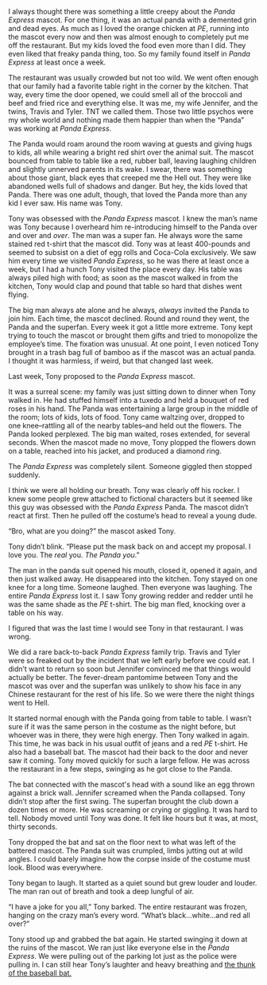 I always thought there was something a little creepy about the *Panda Express* mascot. For one thing, it was an actual panda with a demented grin and dead eyes. As much as I loved the orange chicken at *PE*, running into the mascot every now and then was almost enough to completely put me off the restaurant. But my kids loved the food even more than I did. They even liked that freaky panda thing, too. So my family found itself in *Panda Express* at least once a week. 

The restaurant was usually crowded but not too wild. We went often enough that our family had a favorite table right in the corner by the kitchen. That way, every time the door opened, we could smell all of the broccoli and beef and fried rice and everything else. It was me, my wife Jennifer, and the twins, Travis and Tyler. TNT we called them. Those two little psychos were my whole world and nothing made them happier than when the “Panda” was working at *Panda Express*. 

The Panda would roam around the room waving at guests and giving hugs to kids, all while wearing a bright red shirt over the animal suit. The mascot bounced from table to table like a red, rubber ball, leaving laughing children and slightly unnerved parents in its wake. I swear, there was something about those giant, black eyes that creeped me the Hell out. They were like abandoned wells full of shadows and danger. But hey, the kids loved that Panda. There was one adult, though, that loved the Panda more than any kid I ever saw. His name was Tony. 

Tony was obsessed with the *Panda Express* mascot. I knew the man’s name was Tony because I overheard him re-introducing himself to the Panda over and over and *over*. The man was a super fan. He always wore the same stained red t-shirt that the mascot did. Tony was at least 400-pounds and seemed to subsist on a diet of egg rolls and Coca-Cola exclusively. We saw him every time we visited *Panda Express*, so he was there at least once a week, but I had a hunch Tony visited the place every day. His table was always piled high with food; as soon as the mascot walked in from the kitchen, Tony would clap and pound that table so hard that dishes went flying. 

The big man always ate alone and he always, *always* invited the Panda to join him. Each time, the mascot declined. Round and round they went, the Panda and the superfan. Every week it got a little more extreme. Tony kept trying to touch the mascot or brought them gifts and tried to monopolize the employee’s time. The fixation was unusual. At one point, I even noticed Tony brought in a trash bag full of bamboo as if the mascot was an actual panda. I thought it was harmless, if weird, but that changed last week. 

Last week, Tony proposed to the *Panda Express* mascot. 

It was a surreal scene: my family was just sitting down to dinner when Tony walked in. He had stuffed himself into a tuxedo and held a bouquet of red roses in his hand. The Panda was entertaining a large group in the middle of the room; lots of kids, lots of food. Tony came waltzing over, dropped to one knee–rattling all of the nearby tables–and held out the flowers. The Panda looked perplexed. The big man waited, roses extended, for several seconds. When the mascot made no move, Tony plopped the flowers down on a table, reached into his jacket, and produced a diamond ring. 

The *Panda Express* was completely silent. Someone giggled then stopped suddenly. 

I think we were all holding our breath. Tony was clearly off his rocker. I knew some people grew attached to fictional characters but it seemed like this guy was obsessed with the *Panda Express* Panda. The mascot didn’t react at first. Then he pulled off the costume’s head to reveal a young dude. 

“Bro, what are you doing?” the mascot asked Tony. 

Tony didn’t blink. “Please put the mask back on and accept my proposal. I love you. The *real* you. *The Panda you*.” 

The man in the panda suit opened his mouth, closed it, opened it again, and then just walked away. He disappeared into the kitchen. Tony stayed on one knee for a long time. Someone laughed. Then everyone was laughing. The entire *Panda Express* lost it. I saw Tony growing redder and redder until he was the same shade as the *PE* t-shirt. The big man fled, knocking over a table on his way. 

I figured that was the last time I would see Tony in that restaurant. I was wrong. 

We did a rare back-to-back *Panda Express* family trip. Travis and Tyler were so freaked out by the incident that we left early before we could eat. I didn’t want to return so soon but Jennifer convinced me that things would actually be better. The fever-dream pantomime between Tony and the mascot was over and the superfan was unlikely to show his face in any Chinese restaurant for the rest of his life. So we were there the night things went to Hell. 

It started normal enough with the Panda going from table to table. I wasn’t sure if it was the same person in the costume as the night before, but whoever was in there, they were high energy. Then Tony walked in again. This time, he was back in his usual outfit of jeans and a red *PE* t-shirt. He also had a baseball bat. The mascot had their back to the door and never saw it coming. Tony moved quickly for such a large fellow. He was across the restaurant in a few steps, swinging as he got close to the Panda. 

The bat connected with the mascot's head with a sound like an egg thrown against a brick wall. Jennifer screamed when the Panda collapsed. Tony didn’t stop after the first swing. The superfan brought the club down a dozen times or more. He was screaming or crying or giggling. It was hard to tell. Nobody moved until Tony was done. It felt like hours but it was, at most, thirty seconds. 

Tony dropped the bat and sat on the floor next to what was left of the battered mascot. The Panda suit was crumpled, limbs jutting out at wild angles. I could barely imagine how the corpse inside of the costume must look. Blood was everywhere. 

Tony began to laugh. It started as a quiet sound but grew louder and louder. The man ran out of breath and took a deep lungful of air. 

“I have a joke for you all,” Tony barked. The entire restaurant was frozen, hanging on the crazy man’s every word. “What’s black…white…and red all over?” 

Tony stood up and grabbed the bat again. He started swinging it down at the ruins of the mascot. We ran just like everyone else in the *Panda Express*. We were pulling out of the parking lot just as the police were pulling in. I can still hear Tony’s laughter and heavy breathing and [the thunk of the baseball bat.](https://www.travisbrownwriting.com/)